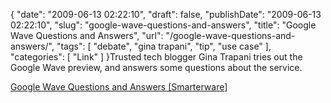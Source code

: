 {
    "date": "2009-06-13 02:22:10",
    "draft": false,
    "publishDate": "2009-06-13 02:22:10",
    "slug": "google-wave-questions-and-answers",
    "title": "Google Wave Questions and Answers",
    "url": "\/google-wave-questions-and-answers\/",
    "tags": [
        "debate",
        "gina trapani",
        "tip",
        "use case"
    ],
    "categories": [
        "Link"
    ]
}Trusted tech blogger Gina Trapani tries out the Google Wave preview, and
answers some questions about the service.

[Google Wave Questions and Answers
\[Smarterware\]](http://smarterware.org/2021/google-wave-qa)